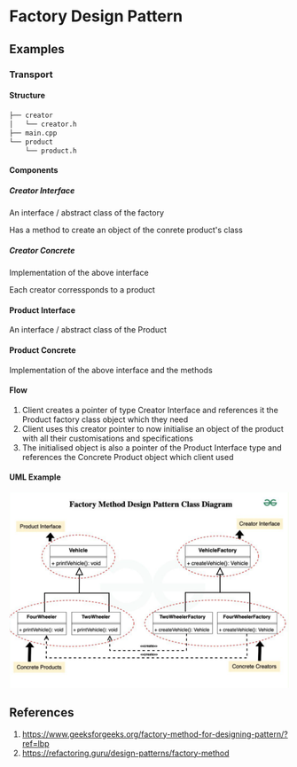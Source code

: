 # Factory Design Pattern

## Examples

### Transport

#### Structure
```
├── creator
│   └── creator.h
├── main.cpp
└── product
    └── product.h
```

#### Components
##### Creator Interface
An interface / abstract class of the factory

Has a method to create an object of the conrete product's class

##### Creator Concrete
Implementation of the above interface

Each creator corressponds to a product

#### Product Interface
An interface / abstract class of the Product

#### Product Concrete
Implementation of the above interface and the methods

#### Flow
1. Client creates a pointer of type Creator Interface and references it the Product factory class object which they need
2. Client uses this creator pointer to now initialise an object of the product with all their customisations and specifications
3. The initialised object is also a pointer of the Product Interface type and references the Concrete Product object which client used


#### UML Example
![UML Coffee](../../imgs/uml-factory.png)

## References
1. https://www.geeksforgeeks.org/factory-method-for-designing-pattern/?ref=lbp
2. https://refactoring.guru/design-patterns/factory-method